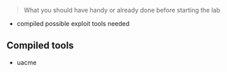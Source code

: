> What you should have handy or already done before starting the lab

- compiled possible exploit tools needed

## Compiled tools

- uacme


